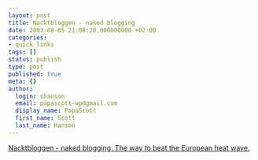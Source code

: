 ```yaml
---
layout: post
title: Nacktbloggen - naked blogging
date: 2003-08-05 21:08:28.000000000 +02:00
categories:
- quick links
tags: []
status: publish
type: post
published: true
meta: {}
author:
  login: shanson
  email: papascott-wp@gmail.com
  display_name: PapaScott
  first_name: Scott
  last_name: Hanson
---
```

<p><a title="what, no pictures?" href="http://nacktbloggen.twoday.net/">Nacktbloggen - naked blogging. The way to beat the European heat wave.</a></p>
